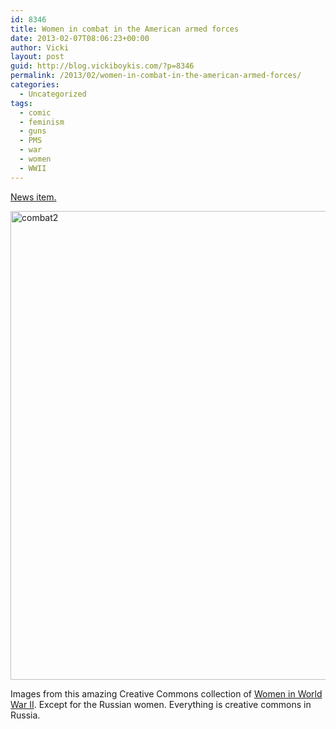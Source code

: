 ```yaml
---
id: 8346
title: Women in combat in the American armed forces
date: 2013-02-07T08:06:23+00:00
author: Vicki
layout: post
guid: http://blog.vickiboykis.com/?p=8346
permalink: /2013/02/women-in-combat-in-the-american-armed-forces/
categories:
  - Uncategorized
tags:
  - comic
  - feminism
  - guns
  - PMS
  - war
  - women
  - WWII
---
```

<a href="http://nation.time.com/2013/02/06/women-in-combat-is-it-really-that-big-of-a-deal/" target="_blank">News item.</a>

[<img class="aligncenter size-medium wp-image-8347" alt="combat2" src="http://blog.vickiboykis.com/wp-content/uploads/2013/02/combat2-580x750.jpg" width="580" height="750" />](http://blog.vickiboykis.com/wp-content/uploads/2013/02/combat2.jpg)

Images from this amazing Creative Commons collection of <a href="http://www.flickr.com/photos/usnationalarchives/sets/72157626154812707/with/5546316001/" target="_blank">Women in World War II</a>. Except for the Russian women. Everything is creative commons in Russia.
